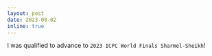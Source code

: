 ```yaml
---
layout: post
date: 2023-08-02
inline: true
---
```


I was qualified to advance to `2023 ICPC World Finals Sharmel-Sheikh`!